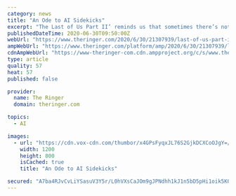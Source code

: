 ```yaml
---
category: news
title: "An Ode to AI Sidekicks"
excerpt: "The Last of Us Part II’ reminds us that sometimes there’s nothing better than a competent, personable, computer-controlled sidekick"
publishedDateTime: 2020-06-30T09:50:00Z
webUrl: "https://www.theringer.com/2020/6/30/21307939/last-of-us-part-ii-ai-sidekicks-non-player-characters"
ampWebUrl: "https://www.theringer.com/platform/amp/2020/6/30/21307939/last-of-us-part-ii-ai-sidekicks-non-player-characters"
cdnAmpWebUrl: "https://www-theringer-com.cdn.ampproject.org/c/s/www.theringer.com/platform/amp/2020/6/30/21307939/last-of-us-part-ii-ai-sidekicks-non-player-characters"
type: article
quality: 57
heat: 57
published: false

provider:
  name: The Ringer
  domain: theringer.com

topics:
  - AI

images:
  - url: "https://cdn.vox-cdn.com/thumbor/x4GPsFyqxJL76S2GjkDCXCoOJgY=/0x0:1200x800/1400x1050/filters:focal(496x134:688x326):no_upscale()/cdn.vox-cdn.com/uploads/chorus_image/image/66998838/VideoGameSidekicks_SonyComputerEntertainment_SonyInteractiveEntertainment_ValveCorporation_IrrationalGames_Ringer.0.jpg"
    width: 1200
    height: 800
    isCached: true
    title: "An Ode to AI Sidekicks"

secured: "A7ba4RJvCvLiYSasuV3Y5r/L0hVXsCaJOm9gJPNdhh1kJ1n5bD5pHi1oik5K0kGwP/aafYoysH35/RbXnWbgLFVfyizKD9ODeP41SnwuzH7VEhdj751U+HyEbeVLRQNErrs0lbL+47NP2GXtF2oAk5AJoKrrbJYOt6KaIHTHJD41ghK17PHGsyPsrQKsrBb/HwIvRDRnaViCdHL9Ba8I0hXAzCXRjcdK2LaQK6Qd/QsfBSsBX2JbZn92TfaZVZHvU/gDYOZ6JcJaO3SwGATVK2SBxnteCkE1WF/fLiaIUqHzIvc9zjzQwWqnQUrFqAgOWQOP8F2nv7i2TvzadNwA6Q==;S+H33c4PVPsvJT1D+gJCmg=="
---
```


